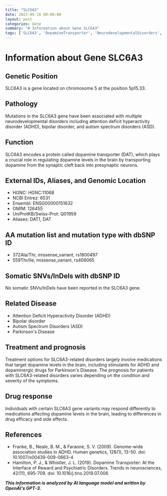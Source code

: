 ```yaml
---
title: "SLC6A3"
date: 2023-05-16 00:00:00
layout: post
categories: Gene
summary: "# Information about Gene SLC6A3"
tags: ['SLC6A3', 'DopamineTransporter', 'NeurodevelopmentalDisorders', 'ADHD', 'BipolarDisorder', 'AutismSpectrumDisorders', 'TreatmentOptions', 'DrugResponse']
---
```


# Information about Gene SLC6A3

## Genetic Position
SLC6A3 is a gene located on chromosome 5 at the position 5p15.33.

## Pathology
Mutations in the SLC6A3 gene have been associated with multiple neurodevelopmental disorders including attention deficit hyperactivity disorder (ADHD), bipolar disorder, and autism spectrum disorders (ASD).

## Function
SLC6A3 encodes a protein called dopamine transporter (DAT), which plays a crucial role in regulating dopamine levels in the brain by transporting dopamine from the synaptic cleft back into presynaptic neurons.

## External IDs, Aliases, and Genomic Location
- HGNC: HGNC:11068
- NCBI Entrez: 6531
- Ensembl: ENSG00000151632
- OMIM: 126455
- UniProtKB/Swiss-Prot: Q01959
- Aliases: DAT1, DAT

## AA mutation list and mutation type with dbSNP ID
- 372Ala/Thr, missense_variant, rs1800497
- 559Thr/Ile, missense_variant, rs406065

## Somatic SNVs/InDels with dbSNP ID
No somatic SNVs/InDels have been reported in the SLC6A3 gene.

## Related Disease
- Attention Deficit Hyperactivity Disorder (ADHD)
- Bipolar disorder
- Autism Spectrum Disorders (ASD)
- Parkinson's Disease

## Treatment and prognosis
Treatment options for SLC6A3-related disorders largely involve medications that target dopamine levels in the brain, including stimulants for ADHD and dopaminergic drugs for Parkinson's Disease. The prognosis for patients with SLC6A3-related disorders varies depending on the condition and severity of the symptoms.

## Drug response
Individuals with certain SLC6A3 gene variants may respond differently to medications affecting dopamine levels in the brain, leading to differences in drug efficacy and side effects.

## References
- Franke, B., Neale, B. M., & Faraone, S. V. (2009). Genome-wide association studies in ADHD. Human genetics, 126(1), 13-50. doi: 10.1007/s00439-009-0663-4
- Hamilton, P. J., & Whistler, J. L. (2019). Dopamine Transporter: At the Interface of Reward and Psychiatric Disorders. Trends in neurosciences, 42(11), 695-709. doi: 10.1016/j.tins.2019.07.006

**_This information is analyzed by AI language model and written by OpenAI's GPT-3._**